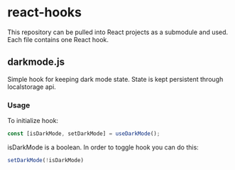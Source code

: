 # react-hooks

This repository can be pulled into React projects as a submodule and used. Each file contains one React hook.

## darkmode.js

Simple hook for keeping dark mode state. State is kept persistent through localstorage api.

### Usage

To initialize hook:

```javascript
const [isDarkMode, setDarkMode] = useDarkMode();
```

isDarkMode is a boolean. In order to toggle hook you can do this:

```javascript
setDarkMode(!isDarkMode)
```
